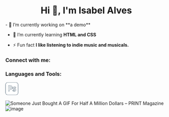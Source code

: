 <h1 align="center">Hi 👋, I'm Isabel Alves</h1>
- 🔭 I’m currently working on **a demo**

- 🌱 I’m currently learning **HTML and CSS**

- ⚡ Fun fact **I like listening to indie music and musicals.**

<h3 align="left">Connect with me:</h3>
<p align="left">
</p>

<h3 align="left">Languages and Tools:</h3>
<p align="left"> <a href="https://www.photoshop.com/en" target="_blank" rel="noreferrer"> <img src="https://raw.githubusercontent.com/devicons/devicon/master/icons/photoshop/photoshop-line.svg" alt="photoshop" width="40" height="40"/> </a> </p>


<img src="https://i0.wp.com/www.printmag.com/wp-content/uploads/2021/02/4cbe8d_f1ed2800a49649848102c68fc5a66e53mv2.gif?fit=476%2C280&amp;ssl=1" alt="Someone Just Bought A GIF For Half A Million Dollars – PRINT Magazine"/>![image](https://github.com/Isabel-Alves2/Isabel-Alves2/assets/174361978/164fd45d-51f5-4868-946f-7e71dd088a6e)

